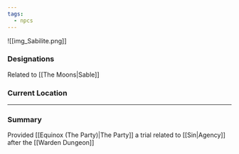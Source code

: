 ```yaml
---
tags:
  - npcs
---
```

![[img_Sabilite.png]]

### Designations
Related to [[The Moons|Sable]]

### Current Location


___
### Summary
Provided [[Equinox (The Party)|The Party]] a trial related to [[Sin|Agency]] after the [[Warden Dungeon]]